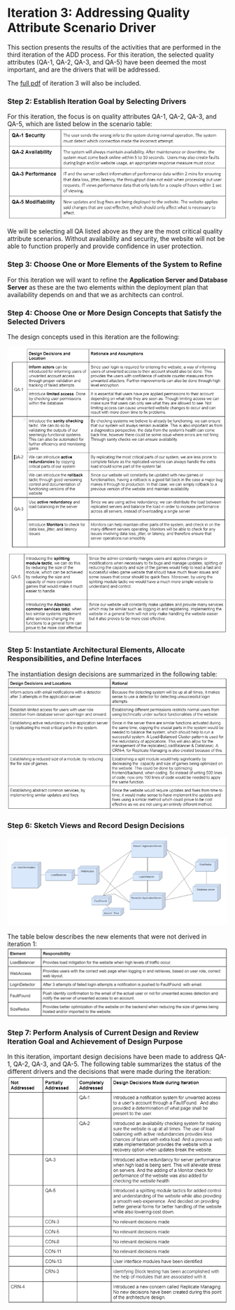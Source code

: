 # Iteration 3: Addressing Quality Attribute Scenario Driver
This section presents the results of the activities that are performed in the third iteration of the ADD process. For this iteration, the selected quality attributes (QA-1, QA-2, QA-3, and QA-5) have been deemed the most important, and are the drivers that will be addressed. 

The [full pdf](https://github.com/JoeyVillafuerte/SOFE3650-Final-Project/blob/main/Phase%203/Iteration%203/Iteration%203%20Final.pdf) of iteration 3 will also be included.

### Step 2: Establish Iteration Goal by Selecting Drivers
For this iteration, the focus is on quality attributes QA-1, QA-2, QA-3, and QA-5, which are listed below in the scenario table:
![](https://github.com/JoeyVillafuerte/SOFE3650-Final-Project/blob/main/Phase%203/Iteration%203/Quality%20Attributes%20%26%20Design%20Decisions/Quality%20Attributes.jpg)

We will be selecting all QA listed above as they are the most critical quality attribute scenarios. Without availability and security, the website will not be able to function properly and provide confidence in user protection.


### Step 3: Choose One or More Elements of the System to Refine
For this iteration we will want to refine the **Application Server and Database Server** as these are the two elements within the deployment plan that availability depends on and that we as architects can control.

### Step 4: Choose One or More Design Concepts that Satisfy the Selected Drivers
The design concepts used in this iteration are the following: 

![qa4.1](https://github.com/JoeyVillafuerte/SOFE3650-Final-Project/blob/main/Phase%203/Iteration%203/Quality%20Attributes%20%26%20Design%20Decisions/Step%204%20QA%20Chart%201.jpg)
![qa4.2](https://github.com/JoeyVillafuerte/SOFE3650-Final-Project/blob/main/Phase%203/Iteration%203/Quality%20Attributes%20%26%20Design%20Decisions/Step%204%20QA%20Chart%202.jpg)

### Step 5: Instantiate Architectural Elements, Allocate Responsibilities, and Define Interfaces
The instantiation design decisions are summarized in the following table: 
![dd5](https://github.com/JoeyVillafuerte/SOFE3650-Final-Project/blob/main/Phase%203/Iteration%203/Quality%20Attributes%20%26%20Design%20Decisions/Iteration%203%20Design%20Decisions.jpg)

### Step 6: Sketch Views and Record Design Decisions
![deployment diagram](https://github.com/JoeyVillafuerte/SOFE3650-Final-Project/blob/main/Phase%203/Iteration%203/Quality%20Attributes%20%26%20Design%20Decisions/Redefined%20Deployment%20Diagram.jpg)

The table below describes the new elements that were not derived in iteration 1:
![deployment chart](https://github.com/JoeyVillafuerte/SOFE3650-Final-Project/blob/main/Phase%203/Iteration%203/Quality%20Attributes%20%26%20Design%20Decisions/Step%206%20Figure%2012%20Chart.jpg)

### Step 7: Perform Analysis of Current Design and Review Iteration Goal and Achievement of Design Purpose
In this iteration, important design decisions have been made to address QA-1, QA-2, QA-3, and QA-5. The following table summarizes the status of the different drivers and the decisions that were made during the iteration:
![step 7 final](https://github.com/JoeyVillafuerte/SOFE3650-Final-Project/blob/main/Phase%203/Iteration%203/Quality%20Attributes%20%26%20Design%20Decisions/Iteration%203%20Final%20Decision%20Chart%202.jpg)



